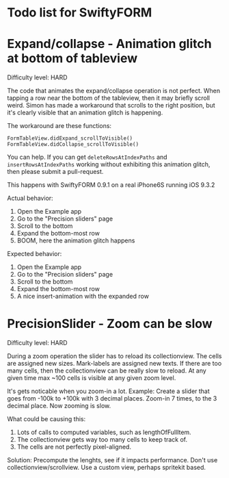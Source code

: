# Todo list for SwiftyFORM 




# Expand/collapse - Animation glitch at bottom of tableview

Difficulty level: HARD

The code that animates the expand/collapse operation is not perfect.
When tapping a row near the bottom of the tableview, then it may briefly scroll weird.
Simon has made a workaround that scrolls to the right position, but it's clearly visible
that an animation glitch is happening.

The workaround are these functions:

	FormTableView.didExpand_scrollToVisible()
	FormTableView.didCollapse_scrollToVisible()

You can help. If you can get `deleteRowsAtIndexPaths` and `insertRowsAtIndexPaths`
working without exhibiting this animation glitch, then please submit a pull-request.

This happens with SwiftyFORM 0.9.1 on a real iPhone6S running iOS 9.3.2

Actual behavior:

 1. Open the Example app
 2. Go to the "Precision sliders" page
 3. Scroll to the bottom
 4. Expand the bottom-most row
 5. BOOM, here the animation glitch happens

Expected behavior:

 1. Open the Example app
 2. Go to the "Precision sliders" page
 3. Scroll to the bottom
 4. Expand the bottom-most row
 5. A nice insert-animation with the expanded row



# PrecisionSlider - Zoom can be slow

Difficulty level: HARD

During a zoom operation the slider has to reload its collectionview.
The cells are assigned new sizes. Mark-labels are assigned new texts.
If there are too many cells, then the collectionview can be really slow to reload.
At any given time max ~100 cells is visible at any given zoom level.

It's gets noticable when you zoom-in a lot. 
Example: Create a slider that goes from -100k to +100k with 3 decimal places.
Zoom-in 7 times, to the 3 decimal place. Now zooming is slow.

What could be causing this:
 1. Lots of calls to computed variables, such as lengthOfFullItem. 
 2. The collectionview gets way too many cells to keep track of.
 3. The cells are not perfectly pixel-aligned.

Solution:
Precompute the lenghts, see if it impacts performance.
Don't use collectionview/scrollview. Use a custom view, perhaps spritekit based.
